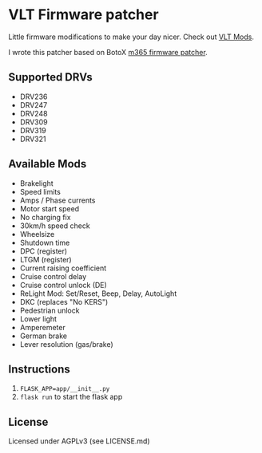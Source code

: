 # VLT Firmware patcher
Little firmware modifications to make your day  nicer.
Check out [VLT Mods](https://rollerplausch.com/threads/vlt-firmwares-in-de-22kmh-mit-neuster-vanilla-firmware-und-vieles-mehr.3197/).

I wrote this patcher based on BotoX [m365 firmware patcher](https://github.com/BotoX/xiaomi-m365-firmware-patcher).

## Supported DRVs
* DRV236
* DRV247
* DRV248
* DRV309
* DRV319
* DRV321

## Available Mods
* Brakelight
* Speed limits
* Amps / Phase currents
* Motor start speed
* No charging fix
* 30km/h speed check
* Wheelsize
* Shutdown time
* DPC (register)
* LTGM (register)
* Current raising coefficient
* Cruise control delay
* Cruise control unlock (DE)
* ReLight Mod: Set/Reset, Beep, Delay, AutoLight
* DKC (replaces "No KERS")
* Pedestrian unlock
* Lower light
* Amperemeter
* German brake
* Lever resolution (gas/brake)

## Instructions
1. `FLASK_APP=app/__init__.py`
2. `flask run` to start the flask app

## License
Licensed under AGPLv3 (see LICENSE.md)
